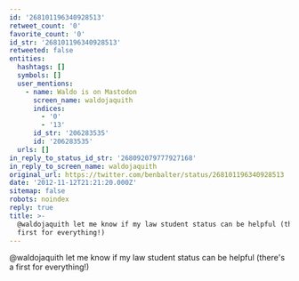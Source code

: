 ```yaml
---
id: '268101196340928513'
retweet_count: '0'
favorite_count: '0'
id_str: '268101196340928513'
retweeted: false
entities:
  hashtags: []
  symbols: []
  user_mentions:
    - name: Waldo is on Mastodon
      screen_name: waldojaquith
      indices:
        - '0'
        - '13'
      id_str: '206283535'
      id: '206283535'
  urls: []
in_reply_to_status_id_str: '268092079777927168'
in_reply_to_screen_name: waldojaquith
original_url: https://twitter.com/benbalter/status/268101196340928513
date: '2012-11-12T21:21:20.000Z'
sitemap: false
robots: noindex
reply: true
title: >-
  @waldojaquith let me know if my law student status can be helpful (there's a
  first for everything!)
---
```


@waldojaquith let me know if my law student status can be helpful (there's a first for everything!)